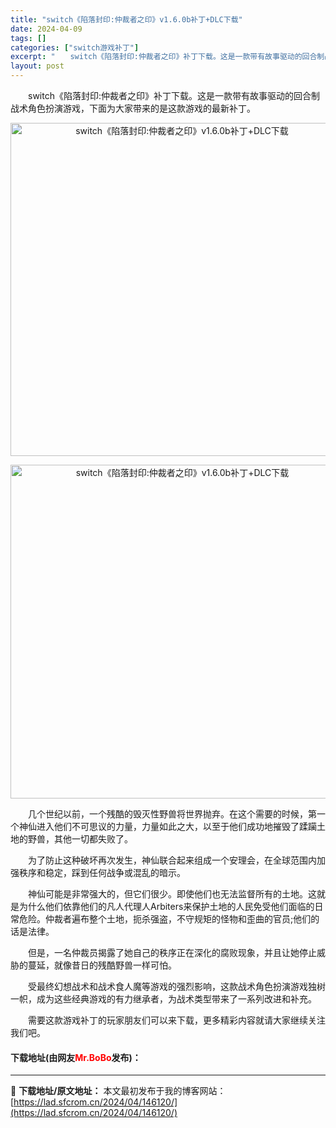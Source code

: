 ```yaml
---
title: "switch《陷落封印:仲裁者之印》v1.6.0b补丁+DLC下载"
date: 2024-04-09
tags: []
categories: ["switch游戏补丁"]
excerpt: "　　switch《陷落封印:仲裁者之印》补丁下载。这是一款带有故事驱动的回合制战术角色扮演游戏，下面为大家带来的是这款游戏的最新补丁。 　　几个世纪以前，一个残酷的毁灭性野兽将世界抛弃。在这个需要的时候，第一个神仙进入他们不可思议的力量，力量如此之大，以至于他们成功地摧毁了蹂躏土地的野兽，其他一切都&hellip;"
layout: post
---
```


 <p>　　switch《陷落封印:仲裁者之印》补丁下载。这是一款带有故事驱动的回合制战术角色扮演游戏，下面为大家带来的是这款游戏的最新补丁。</p> <p align="center"><img align="" border="0" src="https://lad.sfcrom.cn/wp-content/uploads/2024/04/20240409_66154230ee347.webp" width="533" alt="switch《陷落封印:仲裁者之印》v1.6.0b补丁+DLC下载" /></p> <p align="center"><img align="" border="0" src="https://lad.sfcrom.cn/wp-content/uploads/2024/04/20240409_661542315c048.webp" width="534" alt="switch《陷落封印:仲裁者之印》v1.6.0b补丁+DLC下载" /></p> <p>　　几个世纪以前，一个残酷的毁灭性野兽将世界抛弃。在这个需要的时候，第一个神仙进入他们不可思议的力量，力量如此之大，以至于他们成功地摧毁了蹂躏土地的野兽，其他一切都失败了。</p> <p>　　为了防止这种破坏再次发生，神仙联合起来组成一个安理会，在全球范围内加强秩序和稳定，踩到任何战争或混乱的暗示。</p> <p>　　神仙可能是非常强大的，但它们很少。即使他们也无法监督所有的土地。这就是为什么他们依靠他们的凡人代理人Arbiters来保护土地的人民免受他们面临的日常危险。仲裁者遍布整个土地，扼杀强盗，不守规矩的怪物和歪曲的官员;他们的话是法律。</p> <p>　　但是，一名仲裁员揭露了她自己的秩序正在深化的腐败现象，并且让她停止威胁的蔓延，就像昔日的残酷野兽一样可怕。</p> <p>　　受最终幻想战术和战术食人魔等游戏的强烈影响，这款战术角色扮演游戏独树一帜，成为这些经典游戏的有力继承者，为战术类型带来了一系列改进和补充。</p> <p>　　需要这款游戏补丁的玩家朋友们可以来下载，更多精彩内容就请大家继续关注我们吧。</p> <p><h4>下载地址(由网友<font color="red">Mr.BoBo</font>发布)：</h4></p> 

---
📖 **下载地址/原文地址：** 本文最初发布于我的博客网站：[https://lad.sfcrom.cn/2024/04/146120/](https://lad.sfcrom.cn/2024/04/146120/)
